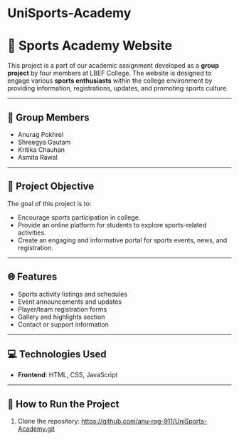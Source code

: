 # UniSports-Academy
# 🏅 Sports Academy Website

This project is a part of our academic assignment developed as a **group project** by four members at LBEF College. The website is designed to engage various **sports enthusiasts** within the college environment by providing information, registrations, updates, and promoting sports culture.

---

## 👥 Group Members
- Anurag Pokhrel
- Shreegya Gautam
- Kritika Chauhan
- Asmita Rawal

---

## 📌 Project Objective

The goal of this project is to:
- Encourage sports participation in college.
- Provide an online platform for students to explore sports-related activities.
- Create an engaging and informative portal for sports events, news, and registration.

---

## 🌐 Features
- Sports activity listings and schedules
- Event announcements and updates
- Player/team registration forms
- Gallery and highlights section
- Contact or support information

---

## 💻 Technologies Used
- **Frontend**: HTML, CSS, JavaScript
---

## 🚀 How to Run the Project
1. Clone the repository:
   https://github.com/anu-rag-911/UniSports-Academy.git
